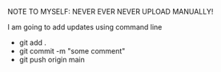 NOTE TO MYSELF: NEVER EVER NEVER UPLOAD MANUALLY!

I am going to add updates using command line

- git add .
- git commit -m "some comment"
- git push origin main

